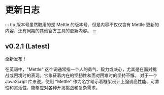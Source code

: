 # 更新日志

::: tip
版本号虽然取用的是 Mettle 的版本号，但是内容不仅仅含有 Mettle 更新的内容，还有同期的其他官方工具的更新内容。
:::

## v0.2.1 (Latest)

全新发布！

在英语中，"Mettle" 这个词通常指一个人的勇气、毅力或决心，尤其是在面对挑战或困境时的表现。它象征着内在的坚韧性和面对困难时的坚持不懈。
对于一个 JavaScript 库来说，使用 "Mettle" 作为名字暗示着框架设计上强调高性能、可靠性和灵活性，能够应对各种开发挑战和复杂需求。
